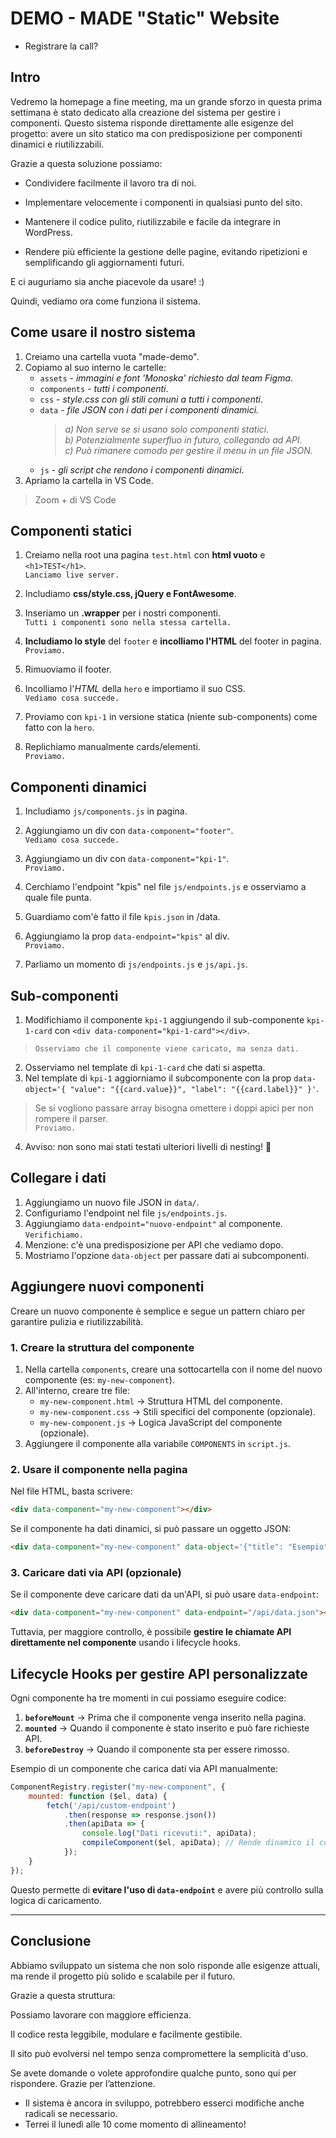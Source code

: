 # DEMO - MADE "Static" Website

- Registrare la call?

## Intro

Vedremo la homepage a fine meeting, ma un grande sforzo in questa prima settimana è stato dedicato alla creazione del sistema per gestire i componenti. Questo sistema risponde direttamente alle esigenze del progetto: avere un sito statico ma con predisposizione per componenti dinamici e riutilizzabili.

Grazie a questa soluzione possiamo:

- Condividere facilmente il lavoro tra di noi.

- Implementare velocemente i componenti in qualsiasi punto del sito.

- Mantenere il codice pulito, riutilizzabile e facile da integrare in WordPress.

- Rendere più efficiente la gestione delle pagine, evitando ripetizioni e semplificando gli aggiornamenti futuri.

E ci auguriamo sia anche piacevole da usare! :)

Quindi, vediamo ora come funziona il sistema.


## Come usare il nostro sistema

1. Creiamo una cartella vuota "made-demo".
2. Copiamo al suo interno le cartelle:  
    - `assets` - *immagini e font 'Monoska' richiesto dal team Figma*.
    - `components` - *tutti i componenti*.
    - `css` - *style.css con gli stili comuni a tutti i componenti*.
    - `data` - *file JSON con i dati per i componenti dinamici.*  
        > *a) Non serve se si usano solo componenti statici.*  
         *b) Potenzialmente superfluo in futuro, collegando ad API.*  
         *c) Può rimanere comodo per gestire il menu in un file JSON.*
    - `js` - *gli script che rendono i componenti dinamici*.
3. Apriamo la cartella in VS Code.
> Zoom + di VS Code


## Componenti statici

1. Creiamo nella root una pagina `test.html` con **html vuoto** e `<h1>TEST</h1>`.  
`Lanciamo live server.`

2. Includiamo **css/style.css, jQuery e FontAwesome**.
3. Inseriamo un **.wrapper** per i nostri componenti.  
`Tutti i componenti sono nella stessa cartella.`

4. **Includiamo lo style** del `footer` e **incolliamo l'HTML** del footer in pagina.  
`Proviamo.`

5. Rimuoviamo il footer.
6. Incolliamo l'*HTML* della `hero` e importiamo il suo CSS.  
`Vediamo cosa succede.`

7. Proviamo con `kpi-1` in versione statica (niente sub-components) come fatto con la `hero`.
8. Replichiamo manualmente cards/elementi.  
`Proviamo.`


## Componenti dinamici

1. Includiamo `js/components.js` in pagina.
2. Aggiungiamo un div con `data-component="footer"`.  
`Vediamo cosa succede.`

3. Aggiungiamo un div con `data-component="kpi-1"`.  
`Proviamo.`

4. Cerchiamo l'endpoint "kpis" nel file `js/endpoints.js` e osserviamo a quale file punta.
5. Guardiamo com'è fatto il file `kpis.json` in /data.
6. Aggiungiamo la prop `data-endpoint="kpis"` al div.  
`Proviamo.`
7. Parliamo un momento di `js/endpoints.js` e `js/api.js`.


## Sub-componenti

1. Modifichiamo il componente `kpi-1` aggiungendo il sub-componente `kpi-1-card` con `<div data-component="kpi-1-card"></div>`.  
> `Osserviamo che il componente viene caricato, ma senza dati.`

2. Osserviamo nel template di `kpi-1-card` che dati si aspetta.
3. Nel template di `kpi-1` aggiorniamo il subcomponente con la prop `data-object='{ "value": "{{card.value}}", "label": "{{card.label}}" }'`.  
> Se si vogliono passare array bisogna omettere i doppi apici per non rompere il parser.  
`Proviamo.`

4. Avviso: non sono mai stati testati ulteriori livelli di nesting! 🚀


## Collegare i dati

1. Aggiungiamo un nuovo file JSON in `data/`.
2. Configuriamo l'endpoint nel file `js/endpoints.js`.
3. Aggiungiamo `data-endpoint="nuovo-endpoint"` al componente.  
`Verifichiamo.`
4. Menzione: c'è una predisposizione per API che vediamo dopo.
5. Mostriamo l'opzione `data-object` per passare dati ai subcomponenti.

## Aggiungere nuovi componenti

Creare un nuovo componente è semplice e segue un pattern chiaro per garantire pulizia e riutilizzabilità.

### 1. Creare la struttura del componente
1. Nella cartella `components`, creare una sottocartella con il nome del nuovo componente (es: `my-new-component`).
2. All'interno, creare tre file:
   - `my-new-component.html` → Struttura HTML del componente.
   - `my-new-component.css` → Stili specifici del componente (opzionale).
   - `my-new-component.js` → Logica JavaScript del componente (opzionale).
3. Aggiungere il componente alla variabile `COMPONENTS` in `script.js`.

### 2. Usare il componente nella pagina
Nel file HTML, basta scrivere:
```html
<div data-component="my-new-component"></div>
```
Se il componente ha dati dinamici, si può passare un oggetto JSON:
```html
<div data-component="my-new-component" data-object='{"title": "Esempio", "description": "Questo è un test"}'></div>
```

### 3. Caricare dati via API (opzionale)
Se il componente deve caricare dati da un'API, si può usare `data-endpoint`:
```html
<div data-component="my-new-component" data-endpoint="/api/data.json"></div>
```
Tuttavia, per maggiore controllo, è possibile **gestire le chiamate API direttamente nel componente** usando i lifecycle hooks.

## Lifecycle Hooks per gestire API personalizzate
Ogni componente ha tre momenti in cui possiamo eseguire codice:
1. **`beforeMount`** → Prima che il componente venga inserito nella pagina.
2. **`mounted`** → Quando il componente è stato inserito e può fare richieste API.
3. **`beforeDestroy`** → Quando il componente sta per essere rimosso.

Esempio di un componente che carica dati via API manualmente:
```js
ComponentRegistry.register("my-new-component", {
    mounted: function ($el, data) {
        fetch('/api/custom-endpoint')
            .then(response => response.json())
            .then(apiData => {
                console.log("Dati ricevuti:", apiData);
                compileComponent($el, apiData); // Rende dinamico il componente
            });
    }
});
```
Questo permette di **evitare l'uso di `data-endpoint`** e avere più controllo sulla logica di caricamento.

---

## Conclusione

Abbiamo sviluppato un sistema che non solo risponde alle esigenze attuali, ma rende il progetto più solido e scalabile per il futuro.

Grazie a questa struttura:

Possiamo lavorare con maggiore efficienza.

Il codice resta leggibile, modulare e facilmente gestibile.

Il sito può evolversi nel tempo senza compromettere la semplicità d'uso.

Se avete domande o volete approfondire qualche punto, sono qui per rispondere. Grazie per l’attenzione.
- Il sistema è ancora in sviluppo, potrebbero esserci modifiche anche radicali se necessario.
- Terrei il lunedì alle 10 come momento di allineamento!

